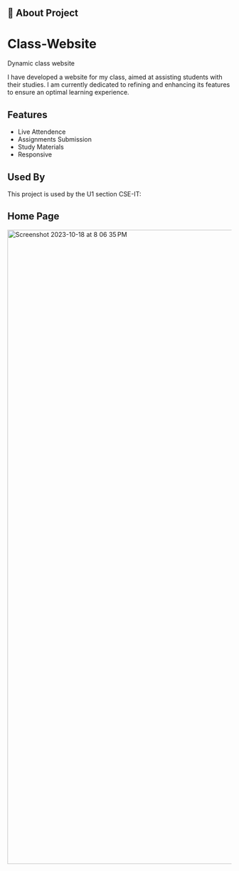 
## 🚀 About Project

# Class-Website
Dynamic class website

I have developed a website for my class, aimed at assisting students with their studies. I am currently dedicated to refining and enhancing its features to ensure an optimal learning experience.


## Features

- Live Attendence
- Assignments Submission
- Study Materials
- Responsive


## Used By

This project is used by the U1 section CSE-IT:


## Home Page
<img width="1426" alt="Screenshot 2023-10-18 at 8 06 35 PM" src="https://github.com/anuj-rishu/Class-Website-/assets/115218200/3e1bd0e9-5486-4bde-89e9-8fea920e9fa5">



